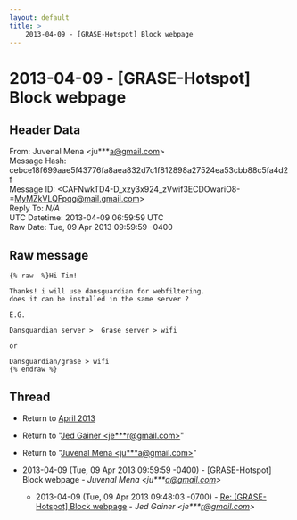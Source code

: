 ```yaml
---
layout: default
title: >
    2013-04-09 - [GRASE-Hotspot] Block webpage
---
```


# 2013-04-09 - [GRASE-Hotspot] Block webpage

## Header Data

From: Juvenal Mena \<ju***a@gmail.com\><br>
Message Hash: cebce18f699aae5f43776fa8aea832d7c1f812898a27524ea53cbb88c5fa4d2f<br>
Message ID: \<CAFNwkTD4-D_xzy3x924_zVwif3ECDOwariO8-=MyMZkVLQFpqg@mail.gmail.com\><br>
Reply To: _N/A_<br>
UTC Datetime: 2013-04-09 06:59:59 UTC<br>
Raw Date: Tue, 09 Apr 2013 09:59:59 -0400<br>

## Raw message

```
{% raw  %}Hi Tim!

Thanks! i will use dansguardian for webfiltering.
does it can be installed in the same server ?

E.G.

Dansguardian server >  Grase server > wifi

or

Dansguardian/grase > wifi
{% endraw %}
```

## Thread

+ Return to [April 2013](/archive/2013/04)

+ Return to "[Jed Gainer <je***r<span>@</span>gmail.com>](/authors/je___r_at_gmail_com)"
+ Return to "[Juvenal Mena <ju***a<span>@</span>gmail.com>](/authors/ju___a_at_gmail_com)"

+ 2013-04-09 (Tue, 09 Apr 2013 09:59:59 -0400) - [GRASE-Hotspot] Block webpage - _Juvenal Mena \<ju***a@gmail.com\>_
  + 2013-04-09 (Tue, 09 Apr 2013 09:48:03 -0700) - [Re: [GRASE-Hotspot] Block webpage](/archive/2013/04/615f84292f0cb0e95f3db1b71326929a8f4626d8b51ecb3274b87ab3c601146e) - _Jed Gainer \<je***r@gmail.com\>_

